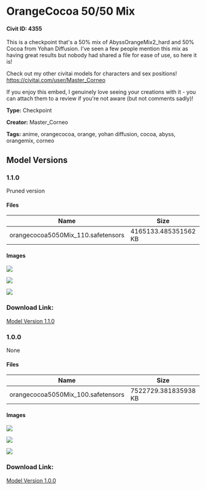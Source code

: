 # OrangeCocoa 50/50 Mix

#### Civit ID: 4355

<p>This is a checkpoint that's a 50% mix of AbyssOrangeMix2_hard and 50% Cocoa from Yohan Diffusion. I've seen a few people mention this mix as having great results but nobody had shared a file for ease of use, so here it is!</p><p>Check out my other civitai models for characters and sex positions! <a target="_blank" rel="ugc" href="https://civitai.com/user/Master_Corneo">https://civitai.com/user/Master_Corneo</a></p><p>If you enjoy this embed, I genuinely love seeing your creations with it - you can attach them to a review if you're not aware (but not comments sadly)!</p>

**Type:** Checkpoint

**Creator:** Master_Corneo

**Tags:** anime, orangecocoa, orange, yohan diffusion, cocoa, abyss, orangemix, corneo

## Model Versions

### 1.1.0

<p>Pruned version</p>

#### Files

| Name | Size | Type | Format | Download Url | AutoV1 | AutoV2 | SHA256 | CRC32 | BLAKE3 |
| --- | --- | --- | --- | --- | --- | --- | --- | --- | --- |
| orangecocoa5050Mix_110.safetensors | 4165133.485351562 KB | Model | SafeTensor | https://civitai.com/api/download/models/4938 | 3B32C28F | EE5965C4CA | EE5965C4CAB943A78D2EBF24587B7DFCE41F18B16ECAED370081340373EAD62E | 06C851AE | 8D6ADA8EEA51629B553117CB6085F15CCF8EDAB8BA227E52D836EE3EA5A161FC |

#### Images

<p><img src="https://image.civitai.com/xG1nkqKTMzGDvpLrqFT7WA/9baf2723-1d50-441f-525c-620b98071700/width=450/35656.jpeg" /></p>

<p><img src="https://image.civitai.com/xG1nkqKTMzGDvpLrqFT7WA/ce22f11e-e4c0-4662-1fc2-60a79a3bb300/width=450/35655.jpeg" /></p>

<p><img src="https://image.civitai.com/xG1nkqKTMzGDvpLrqFT7WA/31ac631c-a65a-442f-d041-0f487f037b00/width=450/35654.jpeg" /></p>

### Download Link:

[Model Version 1.1.0](https://civitai.com/api/download/models/4938)

### 1.0.0

None

#### Files

| Name | Size | Type | Format | Download Url | AutoV1 | AutoV2 | SHA256 | CRC32 | BLAKE3 |
| --- | --- | --- | --- | --- | --- | --- | --- | --- | --- |
| orangecocoa5050Mix_100.safetensors | 7522729.381835938 KB | Model | SafeTensor | https://civitai.com/api/download/models/4918 | 82CB7404 | D2DD8AC714 | D2DD8AC714E3E881E5123BAC305CF9EF21965EA2CB759A0775D8C3D48A30EB2E | DAD35EE9 | 8FDE24AE39662DAC8FFE943D25F3C4E44861F7E07E3CDC0B58391030E58083F0 |

#### Images

<p><img src="https://image.civitai.com/xG1nkqKTMzGDvpLrqFT7WA/a63a0f47-2cc3-49ad-2ad8-b820c6614c00/width=450/35418.jpeg" /></p>

<p><img src="https://image.civitai.com/xG1nkqKTMzGDvpLrqFT7WA/0f7f2156-2f14-418a-18f9-04f85f011100/width=450/35420.jpeg" /></p>

<p><img src="https://image.civitai.com/xG1nkqKTMzGDvpLrqFT7WA/8b736523-1905-435b-aea3-9ebad54b8100/width=450/35419.jpeg" /></p>

### Download Link:

[Model Version 1.0.0](https://civitai.com/api/download/models/4918)

